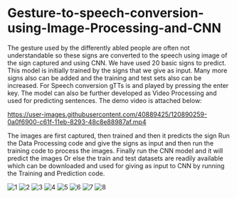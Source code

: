 # Gesture-to-speech-conversion-using-Image-Processing-and-CNN
The gesture used by the differently abled people are often not understandable so these signs are converted to the speech using image of the sign captured and using CNN. We have used 20 basic signs to predict. This model is initially trained by the signs that we give as input. Many more signs also can be added and the training and test sets also can be increased. For Speech conversion gTTs is and played by pressing the enter key.
The model can also be further developed as Video Processing and used for predicting sentences.
The demo video is attached below:

https://user-images.githubusercontent.com/40889425/120890259-0a0f6900-c61f-11eb-8293-48c8e88987af.mp4

The images are first captured, then trained and then it predicts the sign
Run the Data Processing code and give the signs as input and then run the training code to process the images.
Finally run the CNN model and it will predict the images
Or else the train and test datasets are readily available which can be downloaded and used for giving as input to CNN by running the Training and Prediction code.

![1](https://user-images.githubusercontent.com/40889425/120890273-2ad7be80-c61f-11eb-9ec6-bc35ee9a8798.PNG)
![2](https://user-images.githubusercontent.com/40889425/120890277-2d3a1880-c61f-11eb-9f51-6be901c93030.PNG)
![3](https://user-images.githubusercontent.com/40889425/120890281-33c89000-c61f-11eb-9d07-1f35cb98d59f.PNG)
![4](https://user-images.githubusercontent.com/40889425/120890285-37f4ad80-c61f-11eb-8abe-10953bc3f2d4.PNG)
![5](https://user-images.githubusercontent.com/40889425/120890291-3cb96180-c61f-11eb-9248-d8f738886249.PNG)
![6](https://user-images.githubusercontent.com/40889425/120890292-3fb45200-c61f-11eb-9d7b-52523a0115d7.PNG)
![7](https://user-images.githubusercontent.com/40889425/120890299-4d69d780-c61f-11eb-9d2f-aa3ca153ba8d.PNG)
![8](https://user-images.githubusercontent.com/40889425/120890301-522e8b80-c61f-11eb-98bc-5165ad5f6eff.PNG)

